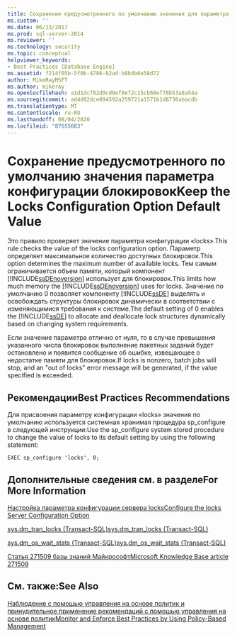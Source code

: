 ```yaml
---
title: Сохранение предусмотренного по умолчанию значения для параметра конфигурации блокировок | Документация Майкрософт
ms.custom: ''
ms.date: 06/13/2017
ms.prod: sql-server-2014
ms.reviewer: ''
ms.technology: security
ms.topic: conceptual
helpviewer_keywords:
- Best Practices [Database Engine]
ms.assetid: f214f05b-5f0b-4786-b2ad-b8b4b6e58d72
author: MikeRayMSFT
ms.author: mikeray
ms.openlocfilehash: a1d1dcf82d9cd0ef8ef2c15cb68ef78b53a8a54a
ms.sourcegitcommit: ad4d92dce894592a259721a1571b1d8736abacdb
ms.translationtype: MT
ms.contentlocale: ru-RU
ms.lasthandoff: 08/04/2020
ms.locfileid: "87655683"
---
```

# <a name="keep-the-locks-configuration-option-default-value"></a><span data-ttu-id="a4414-102">Сохранение предусмотренного по умолчанию значения параметра конфигурации блокировок</span><span class="sxs-lookup"><span data-stu-id="a4414-102">Keep the Locks Configuration Option Default Value</span></span>
  <span data-ttu-id="a4414-103">Это правило проверяет значение параметра конфигурации «locks».</span><span class="sxs-lookup"><span data-stu-id="a4414-103">This rule checks the value of the locks configuration option.</span></span> <span data-ttu-id="a4414-104">Параметр определяет максимальное количество доступных блокировок.</span><span class="sxs-lookup"><span data-stu-id="a4414-104">This option determines the maximum number of available locks.</span></span> <span data-ttu-id="a4414-105">Тем самым ограничивается объем памяти, который компонент [!INCLUDE[ssDEnoversion](../../includes/ssdenoversion-md.md)] использует для блокировок.</span><span class="sxs-lookup"><span data-stu-id="a4414-105">This limits how much memory the [!INCLUDE[ssDEnoversion](../../includes/ssdenoversion-md.md)] uses for locks.</span></span> <span data-ttu-id="a4414-106">Значение по умолчанию 0 позволяет компоненту [!INCLUDE[ssDE](../../includes/ssde-md.md)] выделять и освобождать структуры блокировок динамически в соответствии с изменяющимися требования к системе.</span><span class="sxs-lookup"><span data-stu-id="a4414-106">The default setting of 0 enables the [!INCLUDE[ssDE](../../includes/ssde-md.md)] to allocate and deallocate lock structures dynamically based on changing system requirements.</span></span>  
  
 <span data-ttu-id="a4414-107">Если значение параметра отлично от нуля, то в случае превышения указанного числа блокировок выполнение пакетных заданий будет остановлено и появится сообщение об ошибке, извещающее о недостатке памяти для блокировок.</span><span class="sxs-lookup"><span data-stu-id="a4414-107">If locks is nonzero, batch jobs will stop, and an "out of locks" error message will be generated, if the value specified is exceeded.</span></span>  
  
## <a name="best-practices-recommendations"></a><span data-ttu-id="a4414-108">Рекомендации</span><span class="sxs-lookup"><span data-stu-id="a4414-108">Best Practices Recommendations</span></span>  
 <span data-ttu-id="a4414-109">Для присвоения параметру конфигурации «locks» значения по умолчанию используется системная хранимая процедура sp_configure в следующей инструкции:</span><span class="sxs-lookup"><span data-stu-id="a4414-109">Use the sp_configure system stored procedure to change the value of locks to its default setting by using the following statement:</span></span>  
  
```  
EXEC sp_configure 'locks', 0;  
```  
  
## <a name="for-more-information"></a><span data-ttu-id="a4414-110">Дополнительные сведения см. в разделе</span><span class="sxs-lookup"><span data-stu-id="a4414-110">For More Information</span></span>  
 [<span data-ttu-id="a4414-111">Настройка параметра конфигурации сервера locks</span><span class="sxs-lookup"><span data-stu-id="a4414-111">Configure the locks Server Configuration Option</span></span>](../../database-engine/configure-windows/configure-the-locks-server-configuration-option.md)  
  
 [<span data-ttu-id="a4414-112">sys.dm_tran_locks (Transact-SQL)</span><span class="sxs-lookup"><span data-stu-id="a4414-112">sys.dm_tran_locks &#40;Transact-SQL&#41;</span></span>](/sql/relational-databases/system-dynamic-management-views/sys-dm-tran-locks-transact-sql)  
  
 [<span data-ttu-id="a4414-113">sys.dm_os_wait_stats (Transact-SQL)</span><span class="sxs-lookup"><span data-stu-id="a4414-113">sys.dm_os_wait_stats &#40;Transact-SQL&#41;</span></span>](/sql/relational-databases/system-dynamic-management-views/sys-dm-os-wait-stats-transact-sql)  
  
 [<span data-ttu-id="a4414-114">Статья 271509 базы знаний Майкрософт</span><span class="sxs-lookup"><span data-stu-id="a4414-114">Microsoft Knowledge Base article 271509</span></span>](https://go.microsoft.com/fwlink/?linkid=117788)  
  
## <a name="see-also"></a><span data-ttu-id="a4414-115">См. также:</span><span class="sxs-lookup"><span data-stu-id="a4414-115">See Also</span></span>  
 [<span data-ttu-id="a4414-116">Наблюдение с помощью управления на основе политик и принудительное применение рекомендаций с помощью управления на основе политик</span><span class="sxs-lookup"><span data-stu-id="a4414-116">Monitor and Enforce Best Practices by Using Policy-Based Management</span></span>](monitor-and-enforce-best-practices-by-using-policy-based-management.md)  
  
  
